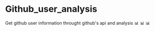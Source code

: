# Github_user_analysis
Get github user information throught github's api and analysis :bar_chart: :bar_chart: :bar_chart:
